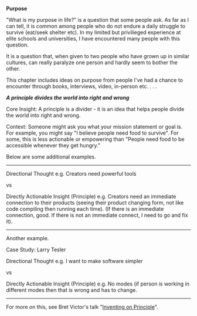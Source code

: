 **Purpose**

"What is my purpose in life?" is a question that some people ask. As far as I can tell, it is common among people who do not endure a daily struggle to survive (eat/seek shelter etc). In my limited but privilieged experience at elite schools and universities, I have encountered many people with this question. 

It is a question that, when given to two people who have grown up in similar cultures, can really paralyze one person and hardly seem to bother the other.

This chapter includes ideas on purpose from people I've had a chance to encounter through books, interviews, video, in-person etc. 
.
.
.

***A principle divides the world into right and wrong***

Core Insight: A principle is a divider - it is an idea that helps people divide the world into right and wrong.

Context: Someone might ask you what your mission statement or goal is. For example, you might say "I believe people need food to survive". For some, this is less actionable or empowering than "People need food to be accessible whenever they get hungry." 

Below are some additional examples.

-------------------------
Directional Thought e.g.  Creators need powerful tools

vs

Directly Actionable Insight (Principle)  e.g. Creators need an immediate connection to their products (seeing their product changing form, not like code compiling then running each time). (If there is an immediate connection, good. If there is not an immediate connect, I need to go and fix it).

-------------------------

Another example.

Case Study: Larry Tesler

Directional Thought e.g. I want to make software simpler

vs 

Directly Actionable Insight (Principle) e.g. No modes (if person is working in different modes then that is wrong and has to change. 

-------------------------

For more on this, see Bret Victor's talk "[Inventing on Principle](https://www.youtube.com/watch?v=PUv66718DII)".
